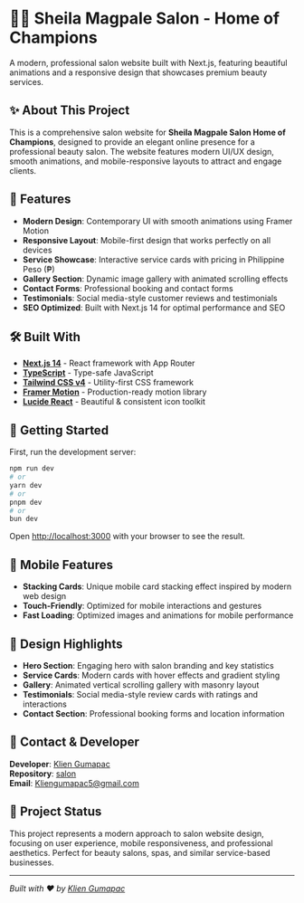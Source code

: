 # 💇‍♀️ Sheila Magpale Salon - Home of Champions

A modern, professional salon website built with Next.js, featuring beautiful animations and a responsive design that showcases premium beauty services.

## ✨ About This Project

This is a comprehensive salon website for **Sheila Magpale Salon Home of Champions**, designed to provide an elegant online presence for a professional beauty salon. The website features modern UI/UX design, smooth animations, and mobile-responsive layouts to attract and engage clients.

## 🎯 Features

- **Modern Design**: Contemporary UI with smooth animations using Framer Motion
- **Responsive Layout**: Mobile-first design that works perfectly on all devices
- **Service Showcase**: Interactive service cards with pricing in Philippine Peso (₱)
- **Gallery Section**: Dynamic image gallery with animated scrolling effects
- **Contact Forms**: Professional booking and contact forms
- **Testimonials**: Social media-style customer reviews and testimonials
- **SEO Optimized**: Built with Next.js 14 for optimal performance and SEO

## 🛠️ Built With

- **[Next.js 14](https://nextjs.org)** - React framework with App Router
- **[TypeScript](https://www.typescriptlang.org/)** - Type-safe JavaScript
- **[Tailwind CSS v4](https://tailwindcss.com/)** - Utility-first CSS framework
- **[Framer Motion](https://www.framer.com/motion/)** - Production-ready motion library
- **[Lucide React](https://lucide.dev/)** - Beautiful & consistent icon toolkit

## 🚀 Getting Started

First, run the development server:

```bash
npm run dev
# or
yarn dev
# or
pnpm dev
# or
bun dev
```

Open [http://localhost:3000](http://localhost:3000) with your browser to see the result.

## 📱 Mobile Features

- **Stacking Cards**: Unique mobile card stacking effect inspired by modern web design
- **Touch-Friendly**: Optimized for mobile interactions and gestures
- **Fast Loading**: Optimized images and animations for mobile performance

## 🎨 Design Highlights

- **Hero Section**: Engaging hero with salon branding and key statistics
- **Service Cards**: Modern cards with hover effects and gradient styling
- **Gallery**: Animated vertical scrolling gallery with masonry layout
- **Testimonials**: Social media-style review cards with ratings and interactions
- **Contact Section**: Professional booking forms and location information

## 📧 Contact & Developer

**Developer**: [Klien Gumapac](https://github.com/KlienGumapac)  
**Repository**: [salon](https://github.com/KlienGumapac/salon.git)  
**Email**: Kliengumapac5@gmail.com

## 🌟 Project Status

This project represents a modern approach to salon website design, focusing on user experience, mobile responsiveness, and professional aesthetics. Perfect for beauty salons, spas, and similar service-based businesses.

---

_Built with ❤️ by [Klien Gumapac](https://github.com/KlienGumapac)_
